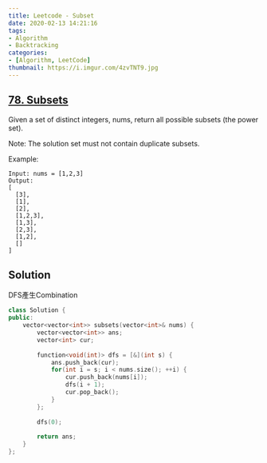 ```yaml
---
title: Leetcode - Subset
date: 2020-02-13 14:21:16
tags:
- Algorithm
- Backtracking
categories:
- [Algorithm, LeetCode]
thumbnail: https://i.imgur.com/4zvTNT9.jpg
---
```


## [78. Subsets](https://leetcode.com/problems/subsets/)

Given a set of distinct integers, nums, return all possible subsets (the power set).

Note: The solution set must not contain duplicate subsets.

Example:

```
Input: nums = [1,2,3]
Output:
[
  [3],
  [1],
  [2],
  [1,2,3],
  [1,3],
  [2,3],
  [1,2],
  []
]
```

<!-- more -->

## Solution

DFS產生Combination

```cpp
class Solution {
public:
    vector<vector<int>> subsets(vector<int>& nums) {
        vector<vector<int>> ans;
        vector<int> cur;
        
        function<void(int)> dfs = [&](int s) {
            ans.push_back(cur);
            for(int i = s; i < nums.size(); ++i) {
                cur.push_back(nums[i]);
                dfs(i + 1);
                cur.pop_back();
            } 
        };
        
        dfs(0);
        
        return ans;
    }
};
```